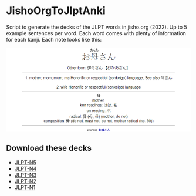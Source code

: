 # JishoOrgToJlptAnki

Script to generate the decks of the JLPT words in jisho.org (2022). Up to 5 example sentences per word. Each word comes with plenty of information for each kanji. Each note looks like this:

<img src="https://github.com/pierreydumas/JishoOrgToJlptAnki/raw/main/README.md.images/%E3%81%8A%E6%AF%8D%E3%81%95%E3%82%93.png">

## Download these decks
- [JLPT-N5](https://ankiweb.net/shared/info/254713578)
- [JLPT-N4](https://ankiweb.net/shared/info/2038179212)
- [JLPT-N3](https://ankiweb.net/shared/info/1150954022)
- [JLPT-N2](https://ankiweb.net/shared/info/2003735010)
- [JLPT-N1](https://ankiweb.net/shared/info/722848646)

